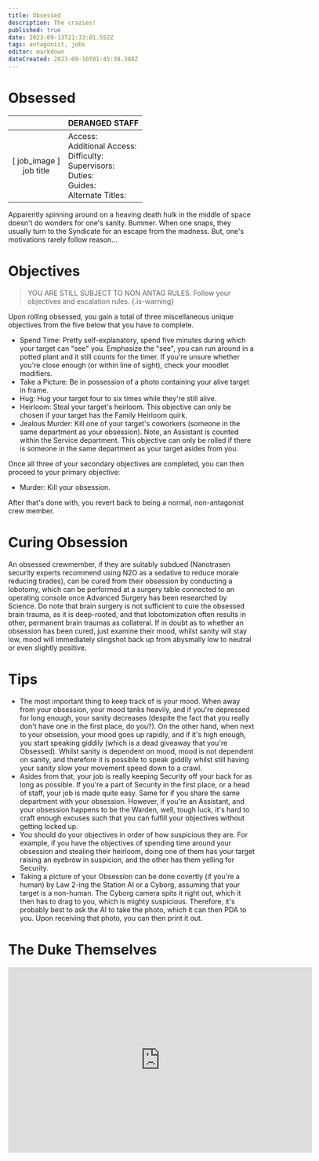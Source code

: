 ```yaml
---
title: Obsessed
description: The crazies!
published: true
date: 2023-09-13T21:33:01.552Z
tags: antagonist, jobs
editor: markdown
dateCreated: 2023-09-10T01:45:38.388Z
---
```


# Obsessed

| | DERANGED STAFF |
|:-----:|----|
| \[ job_image ]<br>job title | Access:<br>Additional Access:<br>Difficulty:<br>Supervisors:<br>Duties:<br>Guides:<br>Alternate Titles: |

Apparently spinning around on a heaving death hulk in the middle of space doesn't do wonders for one's sanity. Bummer. When one snaps, they usually turn to the Syndicate for an escape from the madness. But, one's motivations rarely follow reason... 

# Objectives

> YOU ARE STILL SUBJECT TO NON ANTAG RULES. Follow your objectives and escalation rules.
{.is-warning}


Upon rolling obsessed, you gain a total of three miscellaneous unique objectives from the five below that you have to complete.

- Spend Time: Pretty self-explanatory, spend five minutes during which your target can "see" you. Emphasize the "see", you can run around in a potted plant and it still counts for the timer. If you're unsure whether you're close enough (or within line of sight), check your moodlet modifiers.
- Take a Picture: Be in possession of a photo containing your alive target in frame.
- Hug: Hug your target four to six times while they're still alive.
- Heirloom: Steal your target's heirloom. This objective can only be chosen if your target has the Family Heirloom quirk.
- Jealous Murder: Kill one of your target's coworkers (someone in the same department as your obsession). Note, an Assistant is counted within the Service department. This objective can only be rolled if there is someone in the same department as your target asides from you.

Once all three of your secondary objectives are completed, you can then proceed to your primary objective:

- Murder: Kill your obsession.

After that's done with, you revert back to being a normal, non-antagonist crew member.

# Curing Obsession

An obsessed crewmember, if they are suitably subdued (Nanotrasen security experts recommend using N2O as a sedative to reduce morale reducing tirades), can be cured from their obsession by conducting a lobotomy, which can be performed at a surgery table connected to an operating console once Advanced Surgery has been researched by Science. Do note that brain surgery is not sufficient to cure the obsessed brain trauma, as it is deep-rooted, and that lobotomization often results in other, permanent brain traumas as collateral. If in doubt as to whether an obsession has been cured, just examine their mood, whilst sanity will stay low, mood will immediately slingshot back up from abysmally low to neutral or even slightly positive. 

# Tips

- The most important thing to keep track of is your mood. When away from your obsession, your mood tanks heavily, and if you're depressed for long enough, your sanity decreases (despite the fact that you really don't have one in the first place, do you?). On the other hand, when next to your obsession, your mood goes up rapidly, and if it's high enough, you start speaking giddily (which is a dead giveaway that you're Obsessed). Whilst sanity is dependent on mood, mood is not dependent on sanity, and therefore it is possible to speak giddily whilst still having your sanity slow your movement speed down to a crawl.
- Asides from that, your job is really keeping Security off your back for as long as possible. If you're a part of Security in the first place, or a head of staff, your job is made quite easy. Same for if you share the same department with your obsession. However, if you're an Assistant, and your obsession happens to be the Warden, well, tough luck, it's hard to craft enough excuses such that you can fulfill your objectives without getting locked up.
- You should do your objectives in order of how suspicious they are. For example, if you have the objectives of spending time around your obsession and stealing their heirloom, doing one of them has your target raising an eyebrow in suspicion, and the other has them yelling for Security.
- Taking a picture of your Obsession can be done covertly (if you're a human) by Law 2-ing the Station AI or a Cyborg, assuming that your target is a non-human. The Cyborg camera spits it right out, which it then has to drag to you, which is mighty suspicious. Therefore, it's probably best to ask the AI to take the photo, which it can then PDA to you. Upon receiving that photo, you can then print it out.

# The Duke Themselves
<iframe src="https://player.twitch.tv/?channel=thedukeofook&parent=wiki.monkestation.com" frameborder="0" allowfullscreen="true" scrolling="no" height="378" width="620"></iframe>